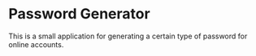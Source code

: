 # Password Generator

This is a small application for generating a certain type of password for online accounts.
